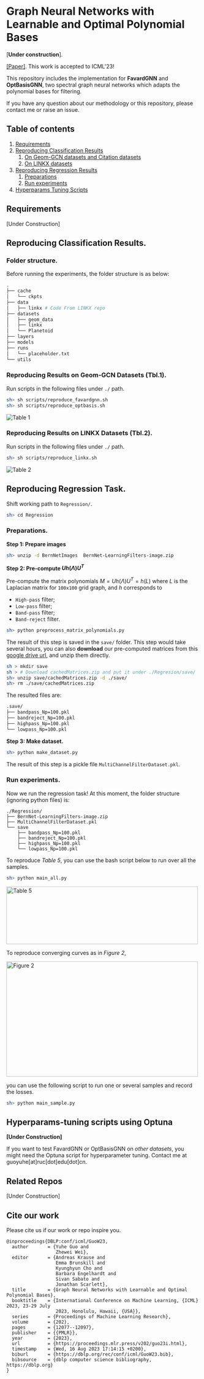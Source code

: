 # Graph Neural Networks with Learnable and Optimal Polynomial Bases
[**Under construction**].

[\[Paper\]](https://arxiv.org/abs/2302.12432). 
This work is accepted to ICML'23!

This repository includes the implementation for **FavardGNN** and **OptBasisGNN**, 
two spectral graph neural networks which adapts the polynomial bases for filtering. 

If you have any question about our methodology or this repository, 
please contact me or raise an issue. 


## Table of contents
1. [Requirements](#requirements)
2. [Reproducing Classification Results](#reproducing-classification-results)
    1. [On Geom-GCN datasets and Citation datasets](#reproducing-results-on-geom-gcn-datasets-tbl1)
    2. [On LINKX datasets](#reproducing-results-on-linkx-datasets-tbl2)
3. [Reproducing Regression Results](#reproducing-regression-task)
    1. [Preparations](#preparations)
    2. [Run experiments](#run-experiments)
4. [Hyperparams Tuning Scripts](#hyperparams-tuning-scripts-using-optuna)

## Requirements
[Under Construction]

## Reproducing Classification Results.
<!-- Scripts for reproducing results of our models in Table 1.  -->

### Folder structure.
Before running the experiments, 
the folder structure is as below:
```bash
.
├── cache
│   └── ckpts 
├── data
│   ├── linkx # Code From LINKX repo
├── datasets
│   ├── geom_data
│   ├── linkx
│   └── Planetoid
├── layers
├── models
├── runs 
│   └── placeholder.txt
└── utils
```

### Reproducing Results on Geom-GCN Datasets (Tbl.1).
Run scripts in the following files under `./` path.
```bash
sh> sh scripts/reproduce_favardgnn.sh
sh> sh scripts/reproduce_optbasis.sh
```

![Table 1](./scripts/reported/tbl1.png)

### Reproducing Results on LINKX Datasets (Tbl.2).
Run scripts in the following files under `./` path.
```bash
sh> sh scripts/reproduce_linkx.sh
```
![Table 2](./scripts/reported/tbl2.png)

## Reproducing Regression Task.
Shift working path to `Regression/`. 
```bash
sh> cd Regression
```

### Preparations.
**Step 1: Prepare images**

```bash
sh> unzip -d BernNetImages  BernNet-LearningFilters-image.zip
```

**Step 2: Pre-compute $U h(\Lambda) U^T$**

Pre-compute the matrix polynomials $M = U h(\Lambda) U^T = h(L)$
where $L$ is the Laplacian matrix for `100x100` grid graph, 
and $h$ corresponds to
- `High-pass` filter;
- `Low-pass` filter;
- `Band-pass` filter; 
- `Band-reject` filter. 

```bash
sh> python preprocess_matrix_polynomials.py
```
The result of this step is saved in the `save/` folder.
This step would take several hours, 
you can also 
**download** our pre-computed matrices from 
this [google drive url](https://drive.google.com/file/d/1UwNyjfTykPLhhYtW52XVJ_wexJ_LmONV/view?usp=sharing), and unzip them directly.
```bash
sh > mkdir save
sh > # Download cachedMatrices.zip and put it under ./Regresion/save/
sh> unzip save/cachedMatrices.zip -d ./save/
sh> rm ./save/cachedMatrices.zip
```

The resulted files are:
```bash
.save/
├── bandpass_Np=100.pkl
├── bandreject_Np=100.pkl
├── highpass_Np=100.pkl
└── lowpass_Np=100.pkl
```

**Step 3: Make dataset.**
```bash
sh> python make_dataset.py
```
The result of this step is a pickle file `MultiChannelFilterDataset.pkl`.

### Run experiments.
Now we run the regression task!
At this moment, the folder structure (ignoring python files) is:
```
./Regression/
├── BernNet-LearningFilters-image.zip
├── MultiChannelFilterDataset.pkl
└── save
    ├── bandpass_Np=100.pkl
    ├── bandreject_Np=100.pkl
    ├── highpass_Np=100.pkl
    └── lowpass_Np=100.pkl
```

To reproduce *Table 5*, 
you can use the bash script below to run over all the samples.
```bash
sh> python main_all.py
```
<!-- ![Table 5](./scripts/reported/tbl5.png) -->
<img src="./scripts/reported/tbl5.png" alt="Table 5" width="500" height="150">

To reproduce converging curves as in *Figure 2*, 

<!-- ![sample](./scripts/reported/icml-6.pdf) -->

<!-- ![Figure 2](./scripts/reported/fig2.png) -->
<img src="./scripts/reported/fig2.png" alt="Figure 2" width="500" height="300">

you can use the following script to run one or several samples and record the losses.
```bash
sh> python main_sample.py
```

## Hyperparams-tuning scripts using Optuna
**[Under Construction]**

If you want to test FavardGNN or OptBasisGNN on *other datasets*, 
you might need the Optuna script for hyperparameter tuning. 
Contact me at guoyuhe[at]ruc[dot]edu[dot]cn. 

## Related Repos
[Under Construction]


## Cite our work

Please cite us if our work or repo inspire you.

```
@inproceedings{DBLP:conf/icml/GuoW23,
  author       = {Yuhe Guo and
                  Zhewei Wei},
  editor       = {Andreas Krause and
                  Emma Brunskill and
                  Kyunghyun Cho and
                  Barbara Engelhardt and
                  Sivan Sabato and
                  Jonathan Scarlett},
  title        = {Graph Neural Networks with Learnable and Optimal Polynomial Bases},
  booktitle    = {International Conference on Machine Learning, {ICML} 2023, 23-29 July
                  2023, Honolulu, Hawaii, {USA}},
  series       = {Proceedings of Machine Learning Research},
  volume       = {202},
  pages        = {12077--12097},
  publisher    = {{PMLR}},
  year         = {2023},
  url          = {https://proceedings.mlr.press/v202/guo23i.html},
  timestamp    = {Wed, 16 Aug 2023 17:14:15 +0200},
  biburl       = {https://dblp.org/rec/conf/icml/GuoW23.bib},
  bibsource    = {dblp computer science bibliography, https://dblp.org}
}
```